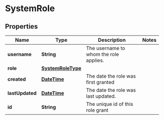 
# SystemRole

## Properties
Name | Type | Description | Notes
------------ | ------------- | ------------- | -------------
**username** | **String** | The username to whom the role applies. | 
**role** | [**SystemRoleType**](SystemRoleType.md) |  | 
**created** | [**DateTime**](DateTime.md) | The date the role was first granted | 
**lastUpdated** | [**DateTime**](DateTime.md) | The date the role was last updated. | 
**id** | **String** | The unique id of this role grant | 



